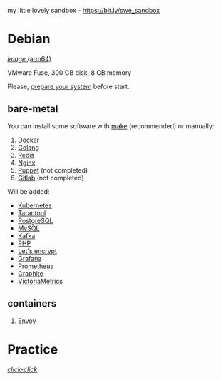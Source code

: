 my little lovely sandbox - https://bit.ly/swe_sandbox

# Debian
[_image_ (arm64)](https://mirror.yandex.ru/debian-cd/current/arm64)

VMware Fuse, 300 GB disk, 8 GB memory

Please, [prepare your system](Debian/README.md) before start.

## bare-metal

You can install some software with [make](Debian/bare-metal/README.md) (recommended) or manually:

1. [Docker](Debian/bare-metal/Docker/README.md)
2. [Golang](Debian/bare-metal/Golang/README.md)
3. [Redis](Debian/bare-metal/Redis/README.md)
4. [Nginx](Debian/bare-metal/Nginx/README.md)
5. [Puppet](Debian/bare-metal/Puppet/README.md) (not completed)
6. [Gitlab](Debian/bare-metal/Gitlab/README.md) (not completed)


Will be added:
- [Kubernetes](Debian/kubernetes.md)
- [Tarantool](Debian/bare-metal/tarantool.md)
- [PostgreSQL](Debian/bare-metal/postgresql.md)
- [MySQL](Debian/bare-metal/mysql.md)
- [Kafka](Debian/bare-metal/kafka.md)
- [PHP](Debian/bare-metal/php.md)
- [Let's encrypt](Debian/lets_encrypt.md)
- [Grafana](Debian/bare-metal/grafana.md)
- [Prometheus](Debian/bare-metal/prometheus.md)
- [Graphite](Debian/bare-metal/graphite.md)
- [VictoriaMetrics](Debian/bare-metal/victoriametrics.md)

## containers
1. [Envoy](Debian/containers/envoy.md)

# Practice
[*click-click*](Practice/README.md)
